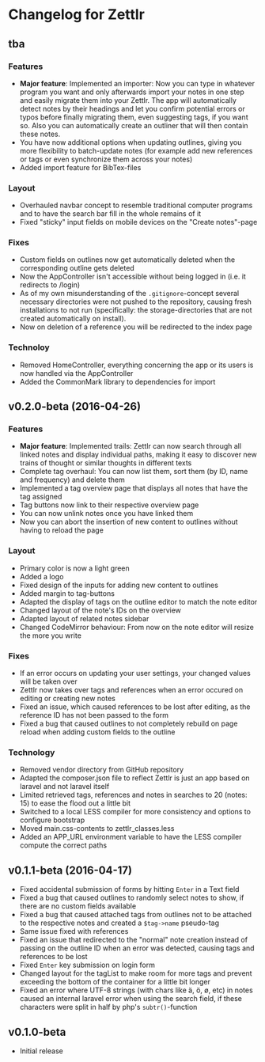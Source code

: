 # Changelog for Zettlr

## tba

### Features

* **Major feature**: Implemented an importer: Now you can type in whatever program you want and only afterwards import your notes in one step and easily migrate them into your Zettlr. The app will automatically detect notes by their headings and let you confirm potential errors or typos before finally migrating them, even suggesting tags, if you want so. Also you can automatically create an outliner that will then contain these notes.
* You have now additional options when updating outlines, giving you more flexibility to batch-update notes (for example add new references or tags or even synchronize them across your notes)
* Added import feature for BibTex-files

### Layout

* Overhauled navbar concept to resemble traditional computer programs and to have the search bar fill in the whole remains of it
* Fixed "sticky" input fields on mobile devices on the "Create notes"-page

### Fixes

* Custom fields on outlines now get automatically deleted when the corresponding outline gets deleted
* Now the AppController isn't accessible without being logged in (i.e. it redirects to /login)
* As of my own misunderstanding of the `.gitignore`-concept several necessary directories were not pushed to the repository, causing fresh installations to not run (specifically: the storage-directories that are not created automatically on install).
* Now on deletion of a reference you will be redirected to the index page

### Technoloy

* Removed HomeController, everything concerning the app or its users is now handled via the AppController
* Added the CommonMark library to dependencies for import

## v0.2.0-beta (2016-04-26)

### Features

* **Major feature**: Implemented trails: Zettlr can now search through all linked notes and display individual paths, making it easy to discover new trains of thought or similar thoughts in different texts
* Complete tag overhaul: You can now list them, sort them (by ID, name and frequency) and delete them
* Implemented a tag overview page that displays all notes that have the tag assigned
* Tag buttons now link to their respective overview page
* You can now unlink notes once you have linked them
* Now you can abort the insertion of new content to outlines without having to reload the page

### Layout

* Primary color is now a light green
* Added a logo
* Fixed design of the inputs for adding new content to outlines
* Added margin to tag-buttons
* Adapted the display of tags on the outline editor to match the note editor
* Changed layout of the note's IDs on the overview
* Adapted layout of related notes sidebar
* Changed CodeMirror behaviour: From now on the note editor will resize the more you write

### Fixes

* If an error occurs on updating your user settings, your changed values will be taken over
* Zettlr now takes over tags and references when an error occured on editing or creating new notes
* Fixed an issue, which caused references to be lost after editing, as the reference ID has not been passed to the form
* Fixed a bug that caused outlines to not completely rebuild on page reload when adding custom fields to the outline

### Technology

* Removed vendor directory from GitHub repository
* Adapted the composer.json file to reflect Zettlr is just an app based on laravel and not laravel itself
* Limited retrieved tags, references and notes in searches to 20 (notes: 15) to ease the flood out a little bit
* Switched to a local LESS compiler for more consistency and options to configure bootstrap
* Moved main.css-contents to zettlr_classes.less
* Added an APP_URL environment variable to have the LESS compiler compute the correct paths

## v0.1.1-beta (2016-04-17)

* Fixed accidental submission of forms by hitting `Enter` in a Text field
* Fixed a bug that caused outlines to randomly select notes to show, if there are no custom fields available
* Fixed a bug that caused attached tags from outlines not to be attached to the respective notes and created a `$tag->name` pseudo-tag
* Same issue fixed with references
* Fixed an issue that redirected to the "normal" note creation instead of passing on the outline ID when an error was detected, causing tags and references to be lost
* Fixed `Enter` key submission on login form
* Changed layout for the tagList to make room for more tags and prevent exceeding the bottom of the container for a little bit longer
* Fixed an error where UTF-8 strings (with chars like ä, ö, ø, etc) in notes caused an internal laravel error when using the search field, if these characters were split in half by php's `subtr()`-function

## v0.1.0-beta

* Initial release
